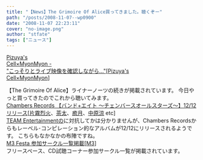 ```yaml
---
title: "【News】The Grimoire Of Alice買ってきました。聴くぞー"
path: "/posts/2008-11-07--wp0900"
date: "2008-11-07 22:23:11"
cover: "no-image.png"
author: "stfate"
tags: ["ニュース"]
---
```


<style type="text/css">
<!--
p {white-space: pre-wrap};
-->
</style>

<a class="topics" href="http://pm.pizuya.com/" target="_blank">Pizuya's Cell×MyonMyon - "こっそりとライブ映像を確認しながら…"</a><span class="junre">[<a href="http://pm.pizuya.com/http://www.pizuya.com/" target="_blank">Pizuya's Cell×MyonMyon</a>]</span>
<div class="news">【The Grimoire Of Alice】ライナーノーツの続きが掲載されています。
今日やっと買ってきたのでこれから聴いてみます。</div>
<a class="topics" href="http://www.chambers.co.jp/new.html" target="_blank">Chambers Records 【バンド+エイト ～チェンバースオールスターズ～】12/12リリース</a><span class="junre">[<a href="http://www.rekka.jp/" target="_blank">片霧烈火</a>、<a href="http://chata.moo.jp/" target="_blank">茶太</a>、<a href="http://aonokioku.sakura.ne.jp/" target="_blank">癒月</a>、<a href="http://www.nakaharasuzuka.net/" target="_blank">中原涼</a> etc]</span>
<div class="news"><a href="http://www.team-e.co.jp/products/kdsd-00252.html" target="_blank">TEAM Entertainmentの</a>に対抗してかは分かりませんが、Chambers Recordsからもレーベル･コンピレーション的なアルバムが12/12にリリースされるようです。
こちらもなかなかの布陣ですね。</div>
<a class="topics" href="http://www.m3net.jp/" target="_blank">M3 Festa 参加サークル一覧掲載</a><span class="junre">[<a href="http://www.m3net.jp/" target="_blank">M3</a>]</span>
<div class="news">フリースペース、CD試聴コーナー参加サークル一覧が掲載されています。</div>
